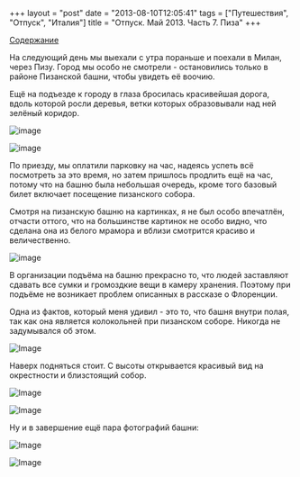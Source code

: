+++
layout = "post"
date = "2013-08-10T12:05:41"
tags = ["Путешествия", "Отпуск", "Италия"]
title = "Отпуск. Май 2013. Часть 7. Пиза"
+++

[Содержание](http://theuniversearound.tumblr.com/post/52147636517/2013)

На следующий день мы выехали с утра пораньше и поехали в Милан, через Пизу. Город мы особо не смотрели - остановились только в районе Пизанской башни, чтобы увидеть её воочию.

Ещё на подъезде к городу в глаза бросилась красивейшая дорога, вдоль которой росли деревья, ветки которых образовывали над ней зелёный коридор.

![image](/images/e554317d1c372c4359d8237e894e6c381ecee2b601c8876b51a61e0d066446e4.jpg)

![image](/images/6a3967ebf12c006e9b7ea4182a70227c4a15cb18d91b9eb7d8636ccfe9e255b9.jpg)

По приезду, мы оплатили парковку на час, надеясь успеть всё посмотреть за это время, но затем пришлось продлить ещё на час, потому что на башню была небольшая очередь, кроме того базовый билет включает посещение пизанского собора.

Смотря на пизанскую башню на картинках, я не был особо впечатлён, отчасти оттого, что на большинстве картинок не особо видно, что сделана она из белого мрамора и вблизи смотрится красиво и величественно.

![image](/images/3e9ca3f868e4d2da19cf7c30842bb31549cec5c95e756d2bb4917b70f8fe90c5.jpg)

В организации подъёма на башню прекрасно то, что людей заставляют сдавать все сумки и громоздкие вещи в камеру хранения. Поэтому при подъёме не возникает проблем описанных в рассказе о Флоренции.

Одна из фактов, который меня удивил - это то, что башня внутри полая, так как она является колокольней при пизанском соборе. Никогда не задумывался об этом.

![Image](/images/af8ebeab770787287db086683733655f0d10333e996bb9e5a9e3aaccaa21e7d5.jpg)

Наверх подняться стоит. С высоты открывается красивый вид на окрестности и близстоящий собор.

![Image](/images/4095c89bef1df834649637478ccc609d6ac7f22e2021bfa6b7242d4429889e3a.jpg)

![Image](/images/5ca09f9914e0cb9a03388d2b0c03b7729b2408d4ea0b75b2e1b7684a97f97f5b.jpg)

Ну и в завершение ещё пара фотографий башни:

![Image](/images/23718aa694b36915708f7bded2855d814f5a9fac122ef0aff56a3716cfc669a3.jpg)

![Image](/images/dbb1dc2521a8136700e0ab481eacfc2732c71f77ee40849b794035495eec5297.jpg)

 